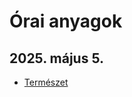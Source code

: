 # Órai anyagok

## 2025. május 5.
* [Természet](https://github.com/VadSzil42/orai-anyagok/blob/main/20250505/Termeszet.md)
